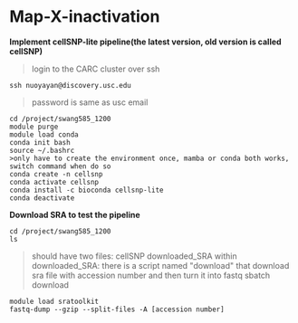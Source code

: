 # Map-X-inactivation

**Implement cellSNP-lite pipeline(the latest version, old version is called cellSNP)**
>login to the CARC cluster over ssh
```
ssh nuoyayan@discovery.usc.edu
```
>password is same as usc email
```
cd /project/swang585_1200
module purge
module load conda
conda init bash
source ~/.bashrc
>only have to create the environment once, mamba or conda both works, switch command when do so
conda create -n cellsnp
conda activate cellsnp
conda install -c bioconda cellsnp-lite
conda deactivate
```
**Download SRA to test the pipeline**
```
cd /project/swang585_1200
ls
```
>should have two files: cellSNP  downloaded_SRA
>within downloaded_SRA: there is a script named "download" that download sra file with accession number and then turn it into fastq
sbatch download
```
module load sratoolkit
fastq-dump --gzip --split-files -A [accession number]
```
